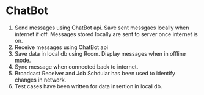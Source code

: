 # ChatBot
1. Send messages using ChatBot api. Save sent messgaes locally when internet if off. Messages stored locally are sent to server once internet is on.
2. Receive messages using ChatBot api
3. Save data in local db using Room. Display messages when in offline mode.
4. Sync message when connected back to internet.
5. Broadcast Receiver and Job Schdular has been used to identify changes in network.
6. Test cases have been written for data insertion in local db.

